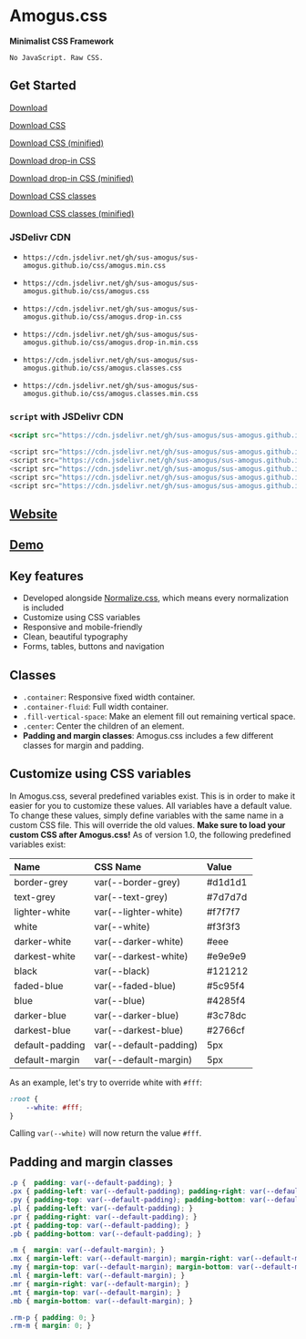 # Amogus.css
**Minimalist CSS Framework**
```
No JavaScript. Raw CSS.
```

## Get Started
[Download](https://github.com/sus-amogus/sus-amogus.github.io/archive/refs/heads/main.zip)

[Download CSS](https://raw.githubusercontent.com/sus-amogus/sus-amogus.github.io/main/css/amogus.css)

[Download CSS (minified)](https://raw.githubusercontent.com/sus-amogus/sus-amogus.github.io/main/css/amogus.min.css)

[Download drop-in CSS](https://raw.githubusercontent.com/sus-amogus/sus-amogus.github.io/main/css/amogus.drop-in.css)

[Download drop-in CSS (minified)](https://raw.githubusercontent.com/sus-amogus/sus-amogus.github.io/main/css/amogus.drop-in.min.css)

[Download CSS classes](https://raw.githubusercontent.com/sus-amogus/sus-amogus.github.io/main/css/amogus.classes.css)

[Download CSS classes (minified)](https://raw.githubusercontent.com/sus-amogus/sus-amogus.github.io/main/css/amogus.classes.min.css)

### JSDelivr CDN
* `https://cdn.jsdelivr.net/gh/sus-amogus/sus-amogus.github.io/css/amogus.min.css`


* `https://cdn.jsdelivr.net/gh/sus-amogus/sus-amogus.github.io/css/amogus.css`
* `https://cdn.jsdelivr.net/gh/sus-amogus/sus-amogus.github.io/css/amogus.drop-in.css`
* `https://cdn.jsdelivr.net/gh/sus-amogus/sus-amogus.github.io/css/amogus.drop-in.min.css`
* `https://cdn.jsdelivr.net/gh/sus-amogus/sus-amogus.github.io/css/amogus.classes.css`
* `https://cdn.jsdelivr.net/gh/sus-amogus/sus-amogus.github.io/css/amogus.classes.min.css`

### `script` with JSDelivr CDN
```HTML
<script src="https://cdn.jsdelivr.net/gh/sus-amogus/sus-amogus.github.io/css/amogus.min.css"></src>

<script src="https://cdn.jsdelivr.net/gh/sus-amogus/sus-amogus.github.io/css/amogus.css"></src>
<script src="https://cdn.jsdelivr.net/gh/sus-amogus/sus-amogus.github.io/css/amogus.drop-in.css"></src>
<script src="https://cdn.jsdelivr.net/gh/sus-amogus/sus-amogus.github.io/css/amogus.drop-in.min.css"></src>
<script src="https://cdn.jsdelivr.net/gh/sus-amogus/sus-amogus.github.io/css/amogus.classes.css"></src>
<script src="https://cdn.jsdelivr.net/gh/sus-amogus/sus-amogus.github.io/css/amogus.classes.min.css"></src>
```

## [Website](https://sus-amogus.github.io/index.html)

## [Demo](https://sus-amogus.github.io/demo.html)

## Key features
* Developed alongside [Normalize.css](https://github.com/necolas/normalize.css/), which means every normalization is included
* Customize using CSS variables
* Responsive and mobile-friendly
* Clean, beautiful typography
* Forms, tables, buttons and navigation

## Classes
* `.container`: Responsive fixed width container.
* `.container-fluid`: Full width container.
* `.fill-vertical-space`: Make an element fill out remaining vertical space.
* `.center`: Center the children of an element.
* **Padding and margin classes**: Amogus.css includes a few different classes for margin and padding.

## Customize using CSS variables
In Amogus.css, several predefined variables exist. This is in order to make it easier for you to customize these values. All variables have a default value. To change these values, simply define variables with the same name in a custom CSS file. This will override the old values. **Make sure to load your custom CSS after Amogus.css!**
As of version 1.0, the following predefined variables exist:

| Name | CSS Name | Value |
|:---|:---|:---|
|border-grey|var(--border-grey)|#d1d1d1|
|text-grey|var(--text-grey)|#7d7d7d|
|lighter-white|var(--lighter-white)|#f7f7f7|
|white|var(--white)|#f3f3f3|
|darker-white|var(--darker-white)|#eee|
|darkest-white|var(--darkest-white)|#e9e9e9|
|black|var(--black)|#121212|
|faded-blue|var(--faded-blue)|#5c95f4|
|blue|var(--blue)|#4285f4|
|darker-blue|var(--darker-blue)|#3c78dc|
|darkest-blue|var(--darkest-blue)|#2766cf|
|default-padding|var(--default-padding)|5px|
|default-margin|var(--default-margin)|5px|


As an example, let's try to override white with `#fff`:
```CSS
:root {
    --white: #fff;
}
```
Calling `var(--white)` will now return the value `#fff`.

## Padding and margin classes
```CSS
.p {  padding: var(--default-padding); }
.px { padding-left: var(--default-padding); padding-right: var(--default-padding); }
.py { padding-top: var(--default-padding); padding-bottom: var(--default-padding); }
.pl { padding-left: var(--default-padding); }
.pr { padding-right: var(--default-padding); }
.pt { padding-top: var(--default-padding); }
.pb { padding-bottom: var(--default-padding); }

.m {  margin: var(--default-margin); }
.mx { margin-left: var(--default-margin); margin-right: var(--default-margin); }
.my { margin-top: var(--default-margin); margin-bottom: var(--default-margin); }
.ml { margin-left: var(--default-margin); }
.mr { margin-right: var(--default-margin); }
.mt { margin-top: var(--default-margin); }
.mb { margin-bottom: var(--default-margin); }

.rm-p { padding: 0; }
.rm-m { margin: 0; }
```
